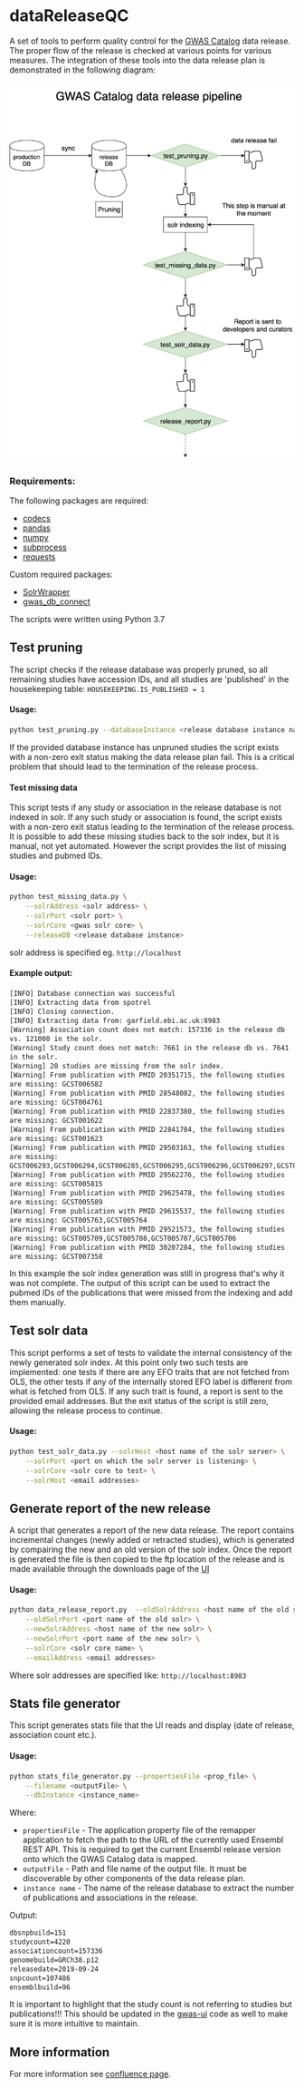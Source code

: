 # dataReleaseQC

A set of tools to perform quality control for the [GWAS Catalog](https://www.ebi.ac.uk/gwas) data release. The proper flow of the release is checked at various points for various measures. The integration of these tools into the data release plan is demonstrated in the following diagram:

![Data release QC](./data_release_QC_flow.png)

### Requirements:

The following packages are required:

* [codecs](https://docs.python.org/2/library/codecs.html)
* [pandas](https://pandas.pydata.org)
* [numpy](https://www.numpy.org/)
* [subprocess](https://docs.python.org/2/library/subprocess.html)
* [requests](https://2.python-requests.org/en/master/)

Custom required packages:

* [SolrWrapper](https://github.com/EBISPOT/gwas-utils/tree/master/solrWrapper)
* [gwas_db_connect](https://gitlab.ebi.ac.uk/gwas-catalog/gwas_db_connect/tree/master/gwas_db_connect)

The scripts were written using Python 3.7

## Test pruning

The script checks if the release database was properly pruned, so all remaining studies have accession IDs, and all studies are 'published' in the housekeeping table: `HOUSEKEEPING.IS_PUBLISHED = 1`

#### Usage:

```bash
python test_pruning.py --databaseInstance <release database instance name>
```

If the provided database instance has unpruned studies the script exists with a non-zero exit status making the data release plan fail. This is a critical problem that should lead to the termination of the release process.


#### Test missing data

This script tests if any study or association in the release database is not indexed in solr. If any such study or association is found, the script exists with a non-zero exit status leading to the termination of the release process. It is possible to add these missing studies back to the solr index, but it is manual, not yet automated. However the script provides the list of missing studies and pubmed IDs.

#### Usage:

```bash
python test_missing_data.py \
    --solrAddress <solr address> \
    --solrPort <solr port> \
    --solrCore <gwas solr core> \
    --releaseDB <release database instance>
```

solr address is specified eg. `http://localhost`

#### Example output:

```
[INFO] Database connection was successful
[INFO] Extracting data from spotrel
[INFO] Closing connection.
[INFO] Extracting data from: garfield.ebi.ac.uk:8983
[Warning] Association count does not match: 157336 in the release db vs. 121000 in the solr.
[Warning] Study count does not match: 7661 in the release db vs. 7641 in the solr.
[Warning] 20 studies are missing from the solr index.
[Warning] From publication with PMID 20351715, the following studies are missing: GCST006582
[Warning] From publication with PMID 28548082, the following studies are missing: GCST004761
[Warning] From publication with PMID 22837380, the following studies are missing: GCST001622
[Warning] From publication with PMID 22841784, the following studies are missing: GCST001623
[Warning] From publication with PMID 29503163, the following studies are missing: GCST006293,GCST006294,GCST006285,GCST006295,GCST006296,GCST006297,GCST006298
[Warning] From publication with PMID 29562276, the following studies are missing: GCST005815
[Warning] From publication with PMID 29625478, the following studies are missing: GCST005589
[Warning] From publication with PMID 29615537, the following studies are missing: GCST005763,GCST005764
[Warning] From publication with PMID 29521573, the following studies are missing: GCST005709,GCST005708,GCST005707,GCST005706
[Warning] From publication with PMID 30207284, the following studies are missing: GCST007358
```

In this example the solr index generation was still in progress that's why it was not complete. The output of this script can be used to extract the pubmed IDs of the publications that were missed from the indexing and add them manually.

## Test solr data

This script performs a set of tests to validate the internal consistency of the newly generated solr index. At this point only two such tests are implemented: one tests if there are any EFO traits that are not fetched from OLS, the other tests if any of the internally stored EFO label is different from what is fetched from OLS. If any such trait is found, a report is sent to the provided email addresses. But the exit status of the script is still zero, allowing the release process to continue.

#### Usage:

```bash
python test_solr_data.py --solrHost <host name of the solr server> \
    --solrPort <port on which the solr server is listening> \
    --solrCore <solr core to test> \
    --solrHost <email addresses>
```

## Generate report of the new release

A script that generates a report of the new data release. The report contains incremental changes (newly added or retracted studies), which is generated by compairing the new and an old version of the solr index. Once the report is generated the file is then copied to the ftp location of the release and is made available through the downloads page of the [UI](https://www.ebi.ac.uk/gwas/docs/file-downloads)


#### Usage:

```bash
python data_release_report.py  --oldSolrAddress <host name of the old solr> \
    --oldSolrPort <port name of the old solr> \
    --newSolrAddress <host name of the new solr> \
    --newSolrPort <port name of the new solr> \
    --solrCore <solr core name> \
    --emailAddress <email addresses>
```

Where solr addresses are specified like: `http://localhost:8983`

## Stats file generator

This script generates stats file that the UI reads and display (date of release, association count etc.).

#### Usage:

```bash
python stats_file_generator.py --propertiesFile <prop_file> \
    --filename <outputFile> \
    --dbInstance <instance_name>
```

Where:

* `propertiesFile` - The application property file of the remapper application to fetch the path to the URL of the currently used Ensembl REST API. This is required to get the current Ensembl release version onto which the GWAS Catalog data is mapped.
* `outputFile` - Path and file name of the output file. It must be discoverable by other components of the data release plan.
* `instance name` - The name of the release database to extract the number of publications and associations in the release.

Output:

```
dbsnpbuild=151
studycount=4220
associationcount=157336
genomebuild=GRCh38.p12
releasedate=2019-09-24
snpcount=107486
ensemblbuild=96
```

It is important to highlight that the study count is not referring to studies but publications!!! This should be updated in the [gwas-ui](https://github.com/EBISPOT/gwas-ui) code as well to make sure it is more intuitive to maintain.

## More information

For more information see [confluence page](https://www.ebi.ac.uk/seqdb/confluence/display/GOCI/dataReleaseQC+tool).
